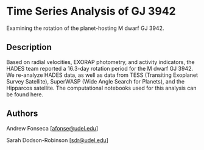 # Time Series Analysis of GJ 3942

Examining the rotation of the planet-hosting M dwarf GJ 3942.

## Description

Based on radial velocities, EXORAP photometry, and activity indicators, the HADES team reported a 16.3-day rotation period for the M dwarf GJ 3942. We re-analyze HADES data, as well as data from TESS (Transiting Exoplanet Survey Satellite), SuperWASP (Wide Angle Search for Planets), and the Hipparcos satellite. The computational notebooks used for this analysis can be found here.

## Authors

Andrew Fonseca
[afonse@udel.edu]

Sarah Dodson-Robinson
[sdr@udel.edu]
